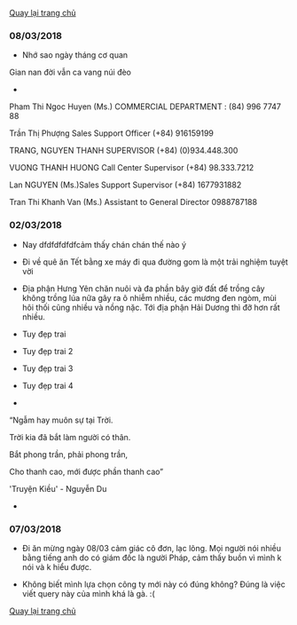[Quay lại trang chủ](https://phamkhactuy.github.io/tuypk.github.io/index.html)

### 08/03/2018

- Nhớ sao ngày tháng cơ quan

Gian nan đời vẫn ca vang núi đèo

-
Pham Thi Ngoc Huyen (Ms.) COMMERCIAL DEPARTMENT : (84) 996 7747 88
  
Trần Thị Phượng Sales Support Officer  (+84) 916159199

TRANG, NGUYEN THANH SUPERVISOR  (+84) (0)934.448.300

VUONG THANH HUONG Call Center Supervisor (+84) 98.333.7212

Lan NGUYEN (Ms.)Sales Support Supervisor (+84) 1677931882

Tran Thi Khanh Van (Ms.) Assistant to General Director  0988787188


### 02/03/2018
- Nay dfdfdfdfdfcảm thấy chán chán thế nào ý

- Đi về quê ăn Tết bằng xe máy đi qua đường gom là một trải nghiệm tuyệt vời

- Địa phận Hưng Yên chăn nuôi và đa phần bây giờ đất để trồng cây không trồng lúa nữa gây ra ô nhiễm nhiều, các mương đen ngòm, mùi hôi thối cũng nhiều và nồng nặc. Tới địa phận Hải Dương thì đỡ hơn rất nhiều.

- Tuy đẹp trai

- Tuy đẹp trai 2

- Tuy đẹp trai 3

- Tuy đẹp trai 4

- 
“Ngẫm hay muôn sự tại Trời.

Trời kia đã bắt làm người có thân.

Bắt phong trần, phải phong trần,

Cho thanh cao, mới được phần thanh cao”

'Truyện Kiều' - Nguyễn Du

- 
### 07/03/2018
- Đi ăn mừng ngày 08/03 cảm giác cô đơn, lạc lõng. Mọi người nói nhiều bằng tiếng anh do có giám đốc là người Pháp, cảm thấy buồn vì mình k nói và k hiểu được.

- Không biết mình lựa chọn công ty mới này có đúng không? Đúng là việc viết query này của mình khá là gà. :(



[Quay lại trang chủ](https://phamkhactuy.github.io/tuypk.github.io/index.html)

